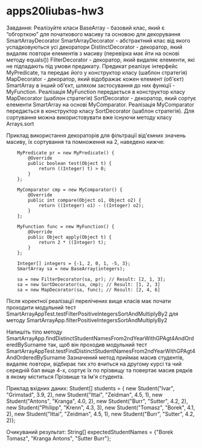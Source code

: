 # apps20liubas-hw3

Завдання:
Реалізуйте класи 
		BaseArray - базовий клас, який є “обгорткою” для початкового масиву та основою для декорування
		SmartArrayDecorator SmartArrayDecorator - абстрактний клас від якого успадковуються усі декоратори
		DistinctDecorator - декоратор, який видаляє повтори елементів з масиву (перевірка має йти на основі методу equals())
		FilterDecorator - декоратор, який видаляє елементи, які не підпадають під умови предикату. Предикат реалізує інтерфейс MyPredicate, та передає його у конструктор класу (шаблон стратегія)
MapDecorator - декоратор, який відображає кожен елемент (об'єкт)  SmartArray в інший об'єкт, шляхом застосування до них функції - MyFunction. Реалізація MyFunction передається в конструктор класу MapDecorator (шаблон стратегія)
		SortDecorator - декоратор, який сортує елементи SmartArray на основі MyComparator. Реалізація MyComparator передається в конструктор класу SortDecorator (шаблон стратегія). Для сортування можна використовувати вже існуючи методу класу Arrays.sort

Приклад використання декораторів для фільтрації від'ємних значень масиву, їх сортування та помноження на 2, наведено нижче:

    	MyPredicate pr = new MyPredicate() {
        	@Override
        	public boolean test(Object t) {
            	return ((Integer) t) > 0;
        	}
    	};

    	MyComparator cmp = new MyComparator() {
        	@Override
        	public int compare(Object o1, Object o2) {
            	return ((Integer) o1) - ((Integer) o2);
        	}
    	};

    	MyFunction func = new MyFunction() {
        	@Override
        	public Object apply(Object t) {
            	return 2 * ((Integer) t);
        	}
    	};

    	Integer[] integers = {-1, 2, 0, 1, -5, 3};
    	SmartArray sa = new BaseArray(integers);

    	sa = new FilterDecorator(sa, pr); // Result: [2, 1, 3];
    	sa = new SortDecorator(sa, cmp); // Result: [1, 2, 3]
    	sa = new MapDecorator(sa, func); // Result: [2, 4, 6]


Після коректної реалізації перелічених вище класів має почати проходити модульний тест 
SmartArrayAppTest.testFilterPositiveIntegersSortAndMultiplyBy2
для методу
SmartArrayApp.filterPositiveIntegersSortAndMultiplyBy2

Напишіть тіло методу
		SmartArrayApp.findDistinctStudentNamesFrom2ndYearWithGPAgt4AndOrderedBySurname
так, щоб він проходив модульний тест
SmartArrayAppTest.testFindDistinctStudentNamesFrom2ndYearWithGPAgt4AndOrderedBySurname
Зазначений метод приймає масив студентів, видаляє повтори, відбирає тих хто вчиться на другому курсі та чий середній бал вище 4-х, сортує їх по прізвищу та повертає масив рядків в якому міститься Прізвище та Ім'я студента.

Приклад вхідних даних:
Student[] students = {
        	new Student("Ivar", "Grimstad", 3.9, 2),
        	new Student("Ittai", "Zeidman", 4.5, 1),
        	new Student("Antons", "Kranga", 4.0, 2),
        	new Student("Burr", "Sutter", 4.2, 2),
        	new Student("Philipp", "Krenn", 4.3, 3),
        	new Student("Tomasz", "Borek", 4.1, 2),
        	new Student("Ittai", "Zeidman", 4.5, 1),
        	new Student("Burr", "Sutter", 4.2, 2)};

Очикуваний результат:
String[] expectedStudentNames = {"Borek Tomasz", "Kranga Antons", "Sutter Burr"};
